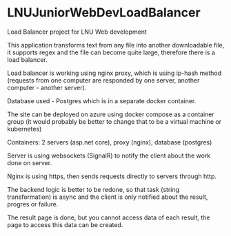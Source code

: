 # LNUJuniorWebDevLoadBalancer
Load Balancer project for LNU Web development


This application transforms text from any file into another downloadable file, it supports regex and the file can become quite large, therefore there is a load balancer. 

Load balancer is working using nginx proxy, which is using ip-hash method (requests from one computer are responded by one server, another computer - another server).

Database used - Postgres which is in a separate docker container.

The site can be deployed on azure using docker compose as a container group (it would probably be better to change that to be a virtual machine or kubernetes)

Containers: 2 servers (asp.net core), proxy (nginx), database (postgres)

Server is using websockets (SignalR) to notify the client about the work done on server.

Nginx is using https, then sends requests directly to servers through http.

The backend logic is better to be redone, so that task (string transformation) is async and the client is only notified about the result, progres or failure.

The result page is done, but you cannot access data of each result, the page to access this data can be created.
